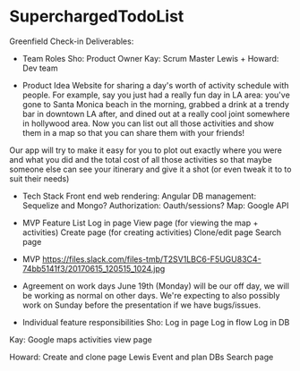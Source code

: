 # SuperchargedTodoList

Greenfield Check-in Deliverables:
- Team Roles
Sho: Product Owner
Kay: Scrum Master
Lewis + Howard: Dev team

- Product Idea
Website for sharing a day's worth of activity schedule with people.
For example, say you just had a really fun day in LA area: you've gone to Santa Monica beach in the morning, grabbed a drink at a trendy bar in downtown LA after, and dined out at a really cool joint somewhere in hollywood area.
Now you can list out all those activities and show them in a map so that you can share them with your friends!

Our app will try to make it easy for you to plot out exactly where you were and what you did and the total cost of all those activities so that maybe someone else can see your itinerary and give it a shot (or even tweak it to to suit their needs) 

- Tech Stack
Front end web rendering: Angular
DB management: Sequelize and Mongo?
Authorization: Oauth/sessions?
Map: Google API

- MVP Feature List
Log in page
View page (for viewing the map + activities)
Create page (for creating activities)
Clone/edit page
Search page

- MVP 
https://files.slack.com/files-tmb/T2SV1LBC6-F5UGU83C4-74bb5141f3/20170615_120515_1024.jpg

- Agreement on work days
June 19th (Monday) will be our off day, we will be working as normal on other days.
We're expecting to also possibly work on Sunday before the presentation if we have bugs/issues.

- Individual feature responsibilities
Sho:  Log in page
      Log in flow
      Log in DB

Kay: Google maps
     activities view page

Howard: Create and clone page
Lewis   Event and plan DBs
        Search page



